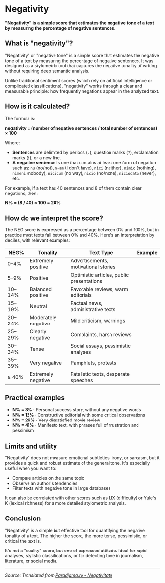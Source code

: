 # Negativity

**"Negativity" is a simple score that estimates the negative tone of a text by measuring the percentage of negative sentences.**

## What is "negativity"?

"Negativity" or "negative tone" is a simple score that estimates the negative tone of a text by measuring the percentage of negative sentences. It was designed as a stylometric tool that captures the negative tonality of writing without requiring deep semantic analysis.

Unlike traditional sentiment scores (which rely on artificial intelligence or complicated classifications), "negativity" works through a clear and measurable principle: how frequently negations appear in the analyzed text.

## How is it calculated?

The formula is:

**negativity = (number of negative sentences / total number of sentences) × 100**

Where:

- **Sentences** are delimited by periods (`.`), question marks (`?`), exclamation marks (`!`), or a new line.
- **A negative sentence** is one that contains at least one form of negation such as: `nu` (no/not), `n-am` (I don't have), `nici` (neither), `nimic` (nothing), `nimeni` (nobody), `nicicum` (no way), `nicio` (no/none), `niciodata` (never), etc.

For example, if a text has 40 sentences and 8 of them contain clear negations, then:

**N% = (8 / 40) × 100 = 20%**

## How do we interpret the score?

The NEG score is expressed as a percentage between 0% and 100%, but in practice most texts fall between 0% and 40%. Here's an interpretation by deciles, with relevant examples:

| NEG% | Tonality | Text Type | Example |
|------|----------|-----------|---------|
| 0–4% | Extremely positive | Advertisements, motivational stories |
| 5–9% | Positive | Optimistic articles, public presentations |
| 10–14% | Balanced positive | Favorable reviews, warm editorials |
| 15–19% | Neutral | Factual news, administrative texts |
| 20–24% | Moderately negative | Mild criticism, warnings |
| 25–29% | Clearly negative | Complaints, harsh reviews |
| 30–34% | Tense | Social essays, pessimistic analyses |
| 35–39% | Very negative | Pamphlets, protests |
| ≥ 40% | Extremely negative | Fatalistic texts, desperate speeches |

## Practical examples

- **N% = 3%** · Personal success story, without any negative words
- **N% = 12%** · Constructive editorial with some critical observations
- **N% = 26%** · Very dissatisfied movie review
- **N% = 41%** · Manifesto text, with phrases full of frustration and pessimism

## Limits and utility

"Negativity" does not measure emotional subtleties, irony, or sarcasm, but it provides a quick and robust estimate of the general tone. It's especially useful when you want to:

- Compare articles on the same topic
- Observe an author's tendencies
- Filter texts with negative tone in large databases

It can also be correlated with other scores such as LIX (difficulty) or Yule's K (lexical richness) for a more detailed stylometric analysis.

## Conclusion

"Negativity" is a simple but effective tool for quantifying the negative tonality of a text. The higher the score, the more tense, pessimistic, or critical the text is.

It's not a "quality" score, but one of expressed attitude. Ideal for rapid analyses, stylistic classifications, or for detecting tone in journalism, literature, or social media.

---

*Source: Translated from [Paradigma.ro - Negativitate](https://www.paradigma.ro/p/negativitate)*
